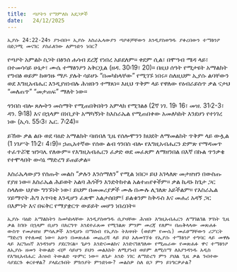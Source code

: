 ```yaml
---
title:  ጣዖትን የማምለክ አደጋዎች
date:   24/12/2025
---
```


`ኢያሱ 24:22-24ን ያንብቡ። ኢያሱ እስራኤላውያን ጣዖቶቻቸውን እንዲያስወግዱ ያቀረበውን ተማፅንዖ በድጋሚ መናገር ያስፈለገው ለምንድን ነበር?`

የጣዖት አምልኮ ስጋት በፅንሰ ሐሳብ ደረጃ የነበረ አይደለም። ቀደም ሲል፣ በሞዓብ ሜዳ ላይ፣ በተመሳሳይ ሁኔታ፣ ሙሴ ተማፅንዖን አቅርቧል (ዘዳ. 30፡19፣ 20)። በዚህ ሰዓት የሚታዩት አማልክት የግብፅ ወይም ከወንዙ ማዶ ያሉት ሳይሆኑ “በመካከላቸው” የሚገኙ ነበሩ። ስለዚህም ኢያሱ ልባቸውን ወደ እግዚአብሔር እንዲያዘነብሉ ሕዝቡን ተማጸነ። እዚህ ጥቅም ላይ የዋለው የዕብራይስጥ ቃል ናታህ “መለጠጥ” “መታጠፍ” ማለት ነው።

ጎንበስ ብሎ ጸሎትን መስማት የሚጠበቅበትን አምላክ የሚገልፅ (2ኛ ነገ. 19፡ 16፣ መዝ. 31፡2-3፣ ዳን. 9፡18) እና በኋላም በነቢያት አማካኝነት ከእስራኤል የሚጠበቀው አመለካከት እንደሆነ የተነገረ ነው (ኢሳ. 55፡3፣ ኤር. 7፡24)።

ይኸው ቃል ልቡ ወደ ባዕድ አማልክት ባዘነበለ ጊዜ የሰሎሞንን ክህደት ለማመልከት ጥቅም ላይ ውሏል (1 ነገሥት 11፡2፣ 4፣9)። ኃጢአተኛው የሰው ልብ ጎንበስ ብሎ የእግዚአብሔርን ድምጽ የማዳመጥ ተፈጥሯዊ ዝንባሌ የለውም። የእግዚአብሔርን ፈቃድ ወደ መፈጸም ለማዘንበል በእኛ በኩል ጥንቃቄ የተሞላበት ውሳኔ ማድረግ ይጠይቃል።

እስራኤላውያን የሰጡት መልስ “ቃሉን እንሰማለን” የሚል ነበር። ይህ አገላለጽ መታዘዝን በውስጡ የያዘ ነው። እስራኤል ሕይወት አልባ ሕጎችን እንድትከተል አልተጠየቀችም። ቃል ኪዳኑ ከጌታ ጋር ስላለው ህያው ግንኙነት ነው፣ ይህም በመመሪያዎች ሙሉ በሙሉ ሊገለጽ አይችልም። የእስራኤል ሃይማኖት ሕግ አጥባቂ እንዲሆን ፈጽሞ አልታሰበም፤ ይልቁንም ከቅዱስ እና መሐሪ አዳኝ ጋር በእምነት እና በፍቅር የማያቋርጥ ውይይት መሆን ነበረበት።

`ኢያሱ ባዕድ አማልክትን ከመካከላቸው እንዲያስወግዱ ሲያዛቸው ሕዝቡ እግዚአብሔርን ለማገልገል ሦስት ጊዜ ቃል ከገቡ በኋላም ቢሆን በእርግጥ እንደተፈጸመ የሚገልጽ ምንም መረጃ የለም። በጠቅላላው መጽሐፉ ውስጥ የመታዘዝ ምሳሌዎች እንዲሆኑ በማሰብ የኢያሱ ትእዛዛት (ወይም የሙሴ) መፈፀማቸውን ሪፖርት ማድረግ የተለመደ ነው። አሁን በመጽሐፉ መጨረሻ ላይ ይህ አለመገኘቱ የኢያሱ ተማፅንዖ ተግባር ላይ መዋሉ ላይ እርግጠኛ እንዳንሆን ያደርገናል። ጌታን እንድናመልክና እንድናገለግለው የሚጠራው የመጽሐፉ ዋና ተማፅንዖ ለኢያሱ ዘመን ትውልድ ብቻ ሳይሆን ይህን መልእክት ለሚያነብ ወይም ለሚሰማ ለእያንዳንዱ አዲስ የእግዚአብሔር ሕዝብ ትውልድ ጭምር ነው። ለጌታ አንድ ነገር ለማድረግ ምን ያህል ጊዜ ቃል ገብተው ሳያደርጉ ቀርተዋል? ያላደረጉበት ምክንያት ምንድነው? መልስዎ ስለ ፀጋ ምን ይነግርዎታል?`